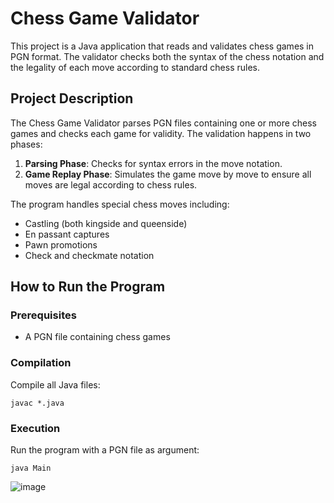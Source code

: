 # Chess Game Validator

This project is a Java application that reads and validates chess games in PGN format. The validator checks both the syntax of the chess notation and the legality of each move according to standard chess rules.

## Project Description

The Chess Game Validator parses PGN files containing one or more chess games and checks each game for validity. The validation happens in two phases:

1. **Parsing Phase**: Checks for syntax errors in the move notation.
2. **Game Replay Phase**: Simulates the game move by move to ensure all moves are legal according to chess rules.

The program handles special chess moves including:
- Castling (both kingside and queenside)
- En passant captures
- Pawn promotions
- Check and checkmate notation

## How to Run the Program

### Prerequisites
- A PGN file containing chess games

### Compilation
Compile all Java files:
```
javac *.java
```

### Execution
Run the program with a PGN file as argument:
```
java Main 
```


![image](https://github.com/user-attachments/assets/3bfe85d2-beba-43c3-be4d-508f3bb73fd4)
